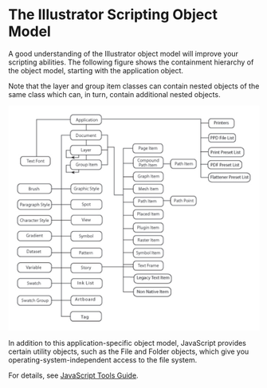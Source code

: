 # The Illustrator Scripting Object Model

A good understanding of the Illustrator object model will improve your scripting abilities. The following figure shows the containment hierarchy of the object model, starting with the application object.

Note that the layer and group item classes can contain nested objects of the same class which can, in turn, contain additional nested objects.

![Illustrator Scripting Object Model](_static/objectmodel.png)

In addition to this application-specific object model, JavaScript provides certain utility objects, such as the File and Folder objects, which give you operating-system-independent access to the file system.

For details, see [JavaScript Tools Guide](https://extendscript.docsforadobe.dev/).
